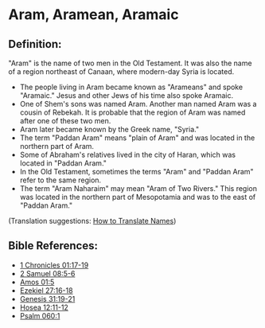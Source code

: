 # Aram, Aramean, Aramaic #

## Definition: ##

"Aram" is the name of two men in the Old Testament. It was also the name of a region northeast of Canaan, where modern-day Syria is located.

* The people living in Aram became known as "Arameans" and spoke "Aramaic." Jesus and other Jews of his time also spoke Aramaic.
* One of Shem's sons was named Aram. Another man named Aram was a cousin of Rebekah. It is probable that the region of Aram was named after one of these two men.
* Aram later became known by the Greek name, "Syria."
* The term "Paddan Aram" means "plain of Aram" and was located in the northern part of Aram.
* Some of Abraham's relatives lived in the city of Haran, which was located in "Paddan Aram."
* In the Old Testament, sometimes the terms "Aram" and "Paddan Aram" refer to the same region.
* The term "Aram Naharaim" may mean "Aram of Two Rivers." This region was located in the northern part of Mesopotamia and was to the east of "Paddan Aram."

(Translation suggestions: [How to Translate Names](en/ta-vol1/translate/man/translate-names))



## Bible References: ##

* [1 Chronicles 01:17-19](en/tn/1ch/help/01/17)
* [2 Samuel 08:5-6](en/tn/2sa/help/08/05)
* [Amos 01:5](en/tn/amo/help/01/05)
* [Ezekiel 27:16-18](en/tn/ezk/help/27/16)
* [Genesis 31:19-21](en/tn/gen/help/31/19)
* [Hosea 12:11-12](en/tn/hos/help/12/11)
* [Psalm 060:1](en/tn/psa/help/60/01)